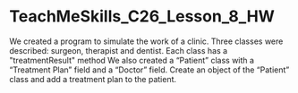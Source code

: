 # TeachMeSkills_C26_Lesson_8_HW

We created a program to simulate the work of a clinic.
Three classes were described: surgeon, therapist and dentist.
Each class has a "treatmentResult" method
We also created a “Patient” class with a “Treatment Plan” field and a “Doctor” field.
Create an object of the “Patient” class and add a treatment plan to the patient.
